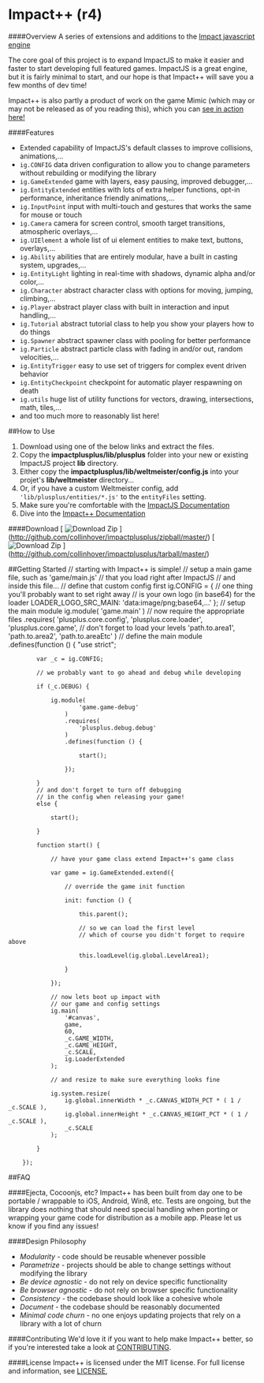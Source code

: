 Impact++ (r4)
========

####Overview
A series of extensions and additions to the [Impact javascript engine](http://impactjs.com "ImpactJS")  
  
The core goal of this project is to expand ImpactJS to make it easier and faster to start developing full featured games. ImpactJS is a great engine, but it is fairly minimal to start, and our hope is that Impact++ will save you a few months of dev time! 
  
Impact++ is also partly a product of work on the game Mimic (which may or may not be released as of you reading this), which you can [see in action here!](http://collinhover.github.com/mimic "Mimic")

####Features
* Extended capability of ImpactJS's default classes to improve collisions, animations,...
* ```ig.CONFIG``` data driven configuration to allow you to change parameters without rebuilding or modifying the library
* ```ig.GameExtended``` game with layers, easy pausing, improved debugger,...
* ```ig.EntityExtended``` entities with lots of extra helper functions, opt-in performance, inheritance friendly animations,...
* ```ig.InputPoint``` input with multi-touch and gestures that works the same for mouse or touch
* ```ig.Camera``` camera for screen control, smooth target transitions, atmospheric overlays,...
* ```ig.UIElement``` a whole list of ui element entities to make text, buttons, overlays,...
* ```ig.Ability``` abilities that are entirely modular, have a built in casting system, upgrades,...
* ```ig.EntityLight``` lighting in real-time with shadows, dynamic alpha and/or color,...
* ```ig.Character``` abstract character class with options for moving, jumping, climbing,...
* ```ig.Player``` abstract player class with built in interaction and input handling,...
* ```ig.Tutorial``` abstract tutorial class to help you show your players how to do things
* ```ig.Spawner``` abstract spawner class with pooling for better performance
* ```ig.Particle``` abstract particle class with fading in and/or out, random velocities,...
* ```ig.EntityTrigger``` easy to use set of triggers for complex event driven behavior
* ```ig.EntityCheckpoint``` checkpoint for automatic player respawning on death
* ```ig.utils``` huge list of utility functions for vectors, drawing, intersections, math, tiles,...
* and too much more to reasonably list here! 

##How to Use
1. Download using one of the below links and extract the files.
2. Copy the **impactplusplus/lib/plusplus** folder into your new or existing ImpactJS project **lib** directory.
3. Either copy the **impactplusplus/lib/weltmeister/config.js** into your projet's **lib/weltmeister** directory...
4. Or, if you have a custom Weltmeister config, add ```'lib/plusplus/entities/*.js'``` to the ```entityFiles``` setting. 
5. Make sure you're comfortable with the [ImpactJS Documentation](http://impactjs.com/documentation)
6. Dive into the [Impact++ Documentation](http://collinhover.github.com/impactplusplus)

####Download
[
![Download Zip](http://github.com/images/modules/download/zip.png)
]
(http://github.com/collinhover/impactplusplus/zipball/master/)
[
![Download Zip](http://github.com/images/modules/download/tar.png)
]
(http://github.com/collinhover/impactplusplus/tarball/master/)

##Getting Started
	// starting with Impact++ is simple!
    // setup a main game file, such as 'game/main.js'
    // that you load right after ImpactJS
    // and inside this file...
    // define that custom config first
    ig.CONFIG = {
        // one thing you'll probably want to set right away
        // is your own logo (in base64) for the loader
        LOADER_LOGO_SRC_MAIN: 'data:image/png;base64,...'
    };
    // setup the main module
    ig.module(
            'game.main'
        )
        // now require the appropriate files
        .requires(
            'plusplus.core.config',
            'plusplus.core.loader',
            'plusplus.core.game',
            // don't forget to load your levels
            'path.to.area1',
            'path.to.area2',
            'path.to.areaEtc'
        )
        // define the main module
        .defines(function () {
            "use strict";
    
            var _c = ig.CONFIG;
    
            // we probably want to go ahead and debug while developing
    
            if (_c.DEBUG) {
    
                ig.module(
                        'game.game-debug'
                    )
                    .requires(
                        'plusplus.debug.debug'
                    )
                    .defines(function () {
    
                        start();
    
                    });
    
            }
            // and don't forget to turn off debugging
            // in the config when releasing your game!
            else {
    
                start();
    
            }
    
            function start() {
    
                // have your game class extend Impact++'s game class
    
                var game = ig.GameExtended.extend({
    
                    // override the game init function
    
                    init: function () {
    
                        this.parent();
    
                        // so we can load the first level
                        // which of course you didn't forget to require above
    
                        this.loadLevel(ig.global.LevelArea1);
    
                    }
    
                });
    
                // now lets boot up impact with
                // our game and config settings
                ig.main(
                    '#canvas',
                    game,
                    60,
                    _c.GAME_WIDTH,
                    _c.GAME_HEIGHT,
                    _c.SCALE,
                    ig.LoaderExtended
                );
    
                // and resize to make sure everything looks fine
    
                ig.system.resize(
                    ig.global.innerWidth * _c.CANVAS_WIDTH_PCT * ( 1 / _c.SCALE ),
                    ig.global.innerHeight * _c.CANVAS_HEIGHT_PCT * ( 1 / _c.SCALE ),
                    _c.SCALE
                );
    
            }
    
        });

##FAQ

####Ejecta, Cocoonjs, etc?
Impact++ has been built from day one to be portable / wrappable to iOS, Android, Win8, etc. Tests are ongoing, but the library does nothing that should need special handling when porting or wrapping your game code for distribution as a mobile app. Please let us know if you find any issues!

####Design Philosophy
* _Modularity_ - code should be reusable whenever possible
* _Parametrize_ - projects should be able to change settings without modifying the library    
* _Be device agnostic_ - do not rely on device specific functionality  
* _Be browser agnostic_ - do not rely on browser specific functionality  
* _Consistency_ - the codebase should look like a cohesive whole  
* _Document_ - the codebase should be reasonably documented  
* _Minimal code churn_ - no one enjoys updating projects that rely on a library with a lot of churn

####Contributing
We'd love it if you want to help make Impact++ better, so if you're interested take a look at [CONTRIBUTING](https://github.com/collinhover/impactplusplus/blob/master/CONTRIBUTING.md).

####License
Impact++ is licensed under the MIT license. For full license and information, see [LICENSE](https://github.com/collinhover/impactplusplus/blob/master/LICENSE.md),
